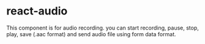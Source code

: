# react-audio
This component is for audio recording.
you can start recording, pause, stop, play, save (.aac format) and send audio file using form data format.
